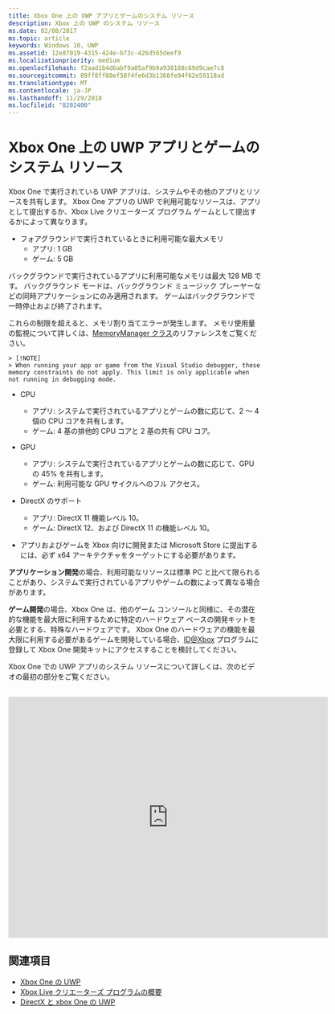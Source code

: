 ```yaml
---
title: Xbox One 上の UWP アプリとゲームのシステム リソース
description: Xbox 上の UWP のシステム リソース
ms.date: 02/08/2017
ms.topic: article
keywords: Windows 10, UWP
ms.assetid: 12e87019-4315-424e-b73c-426d565deef9
ms.localizationpriority: medium
ms.openlocfilehash: f2aad1b4d6abf9a05af9b9a938188c69d9cae7c8
ms.sourcegitcommit: 89ff8ff88ef58f4fe6d3b1368fe94f62e59118ad
ms.translationtype: MT
ms.contentlocale: ja-JP
ms.lasthandoff: 11/29/2018
ms.locfileid: "8202400"
---
```

# <a name="system-resources-for-uwp-apps-and-games-on-xbox-one"></a>Xbox One 上の UWP アプリとゲームのシステム リソース

Xbox One で実行されている UWP アプリは、システムやその他のアプリとリソースを共有します。 Xbox One アプリの UWP で利用可能なリソースは、アプリとして提出するか、Xbox Live クリエーターズ プログラム ゲームとして提出するかによって異なります。

* フォアグラウンドで実行されているときに利用可能な最大メモリ
    * アプリ: 1 GB
    * ゲーム: 5 GB

バックグラウンドで実行されているアプリに利用可能なメモリは最大 128 MB です。 バックグラウンド モードは、バックグラウンド ミュージック プレーヤーなどの同時アプリケーションにのみ適用されます。  ゲームはバックグラウンドで一時停止および終了されます。

これらの制限を超えると、メモリ割り当てエラーが発生します。 メモリ使用量の監視について詳しくは、[MemoryManager クラス](https://msdn.microsoft.com/library/windows/apps/windows.system.memorymanager.aspx)のリファレンスをご覧ください。
    
    > [!NOTE]
    > When running your app or game from the Visual Studio debugger, these memory constraints do not apply. This limit is only applicable when not running in debugging mode.

* CPU
    * アプリ: システムで実行されているアプリとゲームの数に応じて、2 ～ 4 個の CPU コアを共有します。
    * ゲーム: 4 基の排他的 CPU コアと 2 基の共有 CPU コア。

* GPU
    * アプリ: システムで実行されているアプリとゲームの数に応じて、GPU の 45% を共有します。
    * ゲーム: 利用可能な GPU サイクルへのフル アクセス。

* DirectX のサポート
    * アプリ: DirectX 11 機能レベル 10。
    * ゲーム: DirectX 12、および DirectX 11 の機能レベル 10。

* アプリおよびゲームを Xbox 向けに開発または Microsoft Store に提出するには、必ず x64 アーキテクチャをターゲットにする必要があります。  

**アプリケーション開発**の場合、利用可能なリソースは標準 PC と比べて限られることがあり、システムで実行されているアプリやゲームの数によって異なる場合があります。

**ゲーム開発**の場合、Xbox One は、他のゲーム コンソールと同様に、その潜在的な機能を最大限に利用するために特定のハードウェア ベースの開発キットを必要とする、特殊なハードウェアです。 Xbox One のハードウェアの機能を最大限に利用する必要があるゲームを開発している場合、[ID@Xbox](http://www.xbox.com/Developers/id) プログラムに登録して Xbox One 開発キットにアクセスすることを検討してください。


Xbox One での UWP アプリのシステム リソースについて詳しくは、次のビデオの最初の部分をご覧ください。
</br>
</br>
<iframe src="https://mva.microsoft.com/en-US/training-courses-embed/developing-xbox-one-applications-16860/Video-What-s-Unique--vk0fOPf9C_2006218965" width="636" height="480" allowFullScreen frameBorder="0"></iframe>

## <a name="see-also"></a>関連項目
- [Xbox One の UWP](index.md)
- [Xbox Live クリエーターズ プログラムの概要](../xbox-live/get-started-with-creators/get-started-with-xbox-live-creators.md)
- [DirectX と xbox One の UWP](https://blogs.msdn.microsoft.com/chuckw/2017/12/15/directx-and-uwp-on-xbox-one/)

